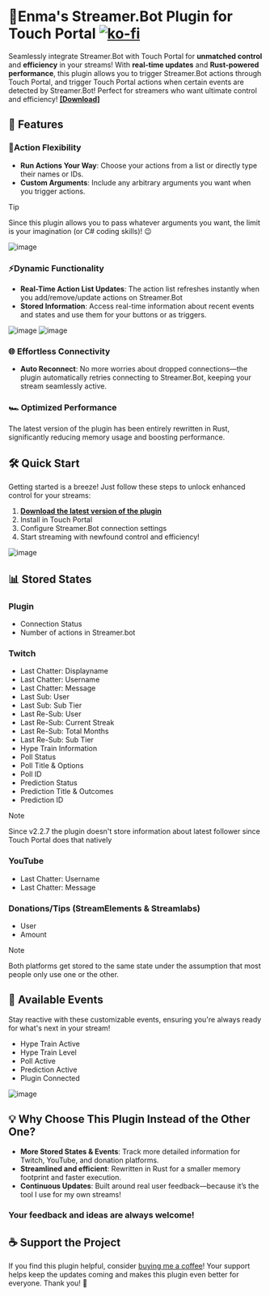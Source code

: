 # 🦌Enma's Streamer.Bot Plugin for Touch Portal [![ko-fi](https://ko-fi.com/img/githubbutton_sm.svg)](https://ko-fi.com/enmadarei)

Seamlessly integrate Streamer.Bot with Touch Portal for **unmatched control** and **efficiency** in your streams! With **real-time updates** and **Rust-powered performance**, this plugin allows you to trigger Streamer.Bot actions through Touch Portal, and trigger Touch Portal actions when certain events are detected by Streamer.Bot! Perfect for streamers who want ultimate control and efficiency! [**[Download]**](https://github.com/EnmaDarei/tp_streamerbot_plugin/releases/latest)

## 🚀 Features

### 🔄️Action Flexibility

- **Run Actions Your Way**: Choose your actions from a list or directly type their names or IDs.
- **Custom Arguments**: Include any arbitrary arguments you want when you trigger actions.

> [!TIP]
> Since this plugin allows you to pass whatever arguments you want, the limit is your imagination (or C# coding skills)! 😉

![image](https://github.com/user-attachments/assets/461ca6a8-4da0-4364-a753-c19520f5a223)

### ⚡Dynamic Functionality

- **Real-Time Action List Updates**: The action list refreshes instantly when you add/remove/update actions on Streamer.Bot
- **Stored Information**: Access real-time information about recent events and states and use them for your buttons or as triggers.
  
![image](https://github.com/user-attachments/assets/4f23f0cf-b3ac-4c5a-869a-448352a88741)
![image](https://github.com/user-attachments/assets/9eb3a468-1e75-42e3-8c19-17f6d1bbd812)

### 🌐 Effortless Connectivity

- **Auto Reconnect**: No more worries about dropped connections—the plugin automatically retries connecting to Streamer.Bot, keeping your stream seamlessly active.

### 🏎 Optimized Performance

The latest version of the plugin has been entirely rewritten in Rust, significantly reducing memory usage and boosting performance.

## 🛠 Quick Start

Getting started is a breeze! Just follow these steps to unlock enhanced control for your streams:

1. [**Download the latest version of the plugin**](https://github.com/EnmaDarei/tp_streamerbot_plugin/releases/latest)
2. Install in Touch Portal
3. Configure Streamer.Bot connection settings
4. Start streaming with newfound control and efficiency!
   
![image](https://github.com/user-attachments/assets/0a97727e-2e14-4247-8eb4-4a03c92bd97f)


## 📊 Stored States

### Plugin

- Connection Status
- Number of actions in Streamer.bot

### Twitch

- Last Chatter: Displayname
- Last Chatter: Username
- Last Chatter: Message
- Last Sub: User
- Last Sub: Sub Tier
- Last Re-Sub: User
- Last Re-Sub: Current Streak
- Last Re-Sub: Total Months
- Last Re-Sub: Sub Tier
- Hype Train Information
- Poll Status
- Poll Title & Options
- Poll ID
- Prediction Status
- Prediction Title & Outcomes
- Prediction ID

> [!NOTE]
> Since v2.2.7 the plugin doesn't store information about latest follower since Touch Portal does that natively

### YouTube

- Last Chatter: Username
- Last Chatter: Message

### Donations/Tips (StreamElements & Streamlabs)

- User
- Amount

> [!NOTE]
> Both platforms get stored to the same state under the assumption that most people only use one or the other.

## 🎉 Available Events

Stay reactive with these customizable events, ensuring you're always ready for what's next in your stream!

- Hype Train Active
- Hype Train Level
- Poll Active
- Prediction Active
- Plugin Connected
  
![image](https://github.com/user-attachments/assets/4f23f0cf-b3ac-4c5a-869a-448352a88741)

## 💡 Why Choose This Plugin Instead of the Other One?

- **More Stored States & Events**: Track more detailed information for Twitch, YouTube, and donation platforms.
- **Streamlined and efficient**: Rewritten in Rust for a smaller memory footprint and faster execution.
- **Continuous Updates**: Built around real user feedback—because it’s the tool I use for my own streams!

### Your feedback and ideas are always welcome!

## ☕ Support the Project

If you find this plugin helpful, consider [buying me a coffee](https://ko-fi.com/enmadarei)! Your support helps keep the updates coming and makes this plugin even better for everyone. Thank you! 💖
